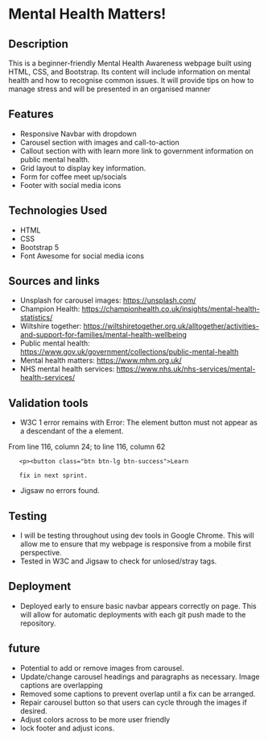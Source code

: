 # Mental Health Matters!

## Description
This is a beginner-friendly Mental Health Awareness webpage built using HTML, CSS, and Bootstrap. Its content will include information on mental health and how to recognise common issues. It will provide tips on how to manage stress and will be presented in an organised manner



## Features
- Responsive Navbar with dropdown
- Carousel section with images and call-to-action
- Callout section with with learn more link to government information on public mental health.
- Grid layout to display key information.
- Form for coffee meet up/socials
- Footer with social media icons

## Technologies Used
- HTML
- CSS
- Bootstrap 5
- Font Awesome for social media icons

## Sources and links
- Unsplash for carousel images: https://unsplash.com/
- Champion Health: https://championhealth.co.uk/insights/mental-health-statistics/
- Wiltshire together: https://wiltshiretogether.org.uk/alltogether/activities-and-support-for-families/mental-health-wellbeing
- Public mental health: https://www.gov.uk/government/collections/public-mental-health
- Mental health matters: https://www.mhm.org.uk/
- NHS mental health services: https://www.nhs.uk/nhs-services/mental-health-services/


## Validation tools
- W3C 1 error remains with Error: The element button must not appear as a descendant of the a element. 

From line 116, column 24; to line 116, column 62

       <p><button class="btn btn-lg btn-success">Learn 

       fix in next sprint.
- Jigsaw no errors found.

## Testing
- I will be testing throughout using dev tools in Google Chrome. This will allow me to ensure that my webpage is responsive from a mobile first perspective.
- Tested in W3C and Jigsaw to check for unlosed/stray tags.

## Deployment
- Deployed early to ensure basic navbar appears correctly on page. This will allow for automatic deployments with each git push made to the repository.

## future
- Potential to add or remove images from carousel.
- Update/change carousel headings and paragraphs as necessary. Image captions are overlapping
- Removed some captions to prevent overlap until a fix can be arranged.
- Repair carousel button so that users can cycle through the images if desired.
- Adjust colors across to be more user friendly
- lock footer and adjust icons.